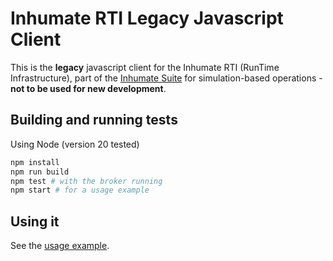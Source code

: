 # Inhumate RTI Legacy Javascript Client

This is the **legacy** javascript client for the Inhumate RTI
(RunTime Infrastructure), part of the [Inhumate Suite](https://inhumatesystems.com/products/sboss/)
for simulation-based operations - **not to be used for new development**.

## Building and running tests

Using Node (version 20 tested)

```sh
npm install
npm run build
npm test # with the broker running
npm start # for a usage example
```

## Using it

See the [usage example](test/usage_example.ts).
